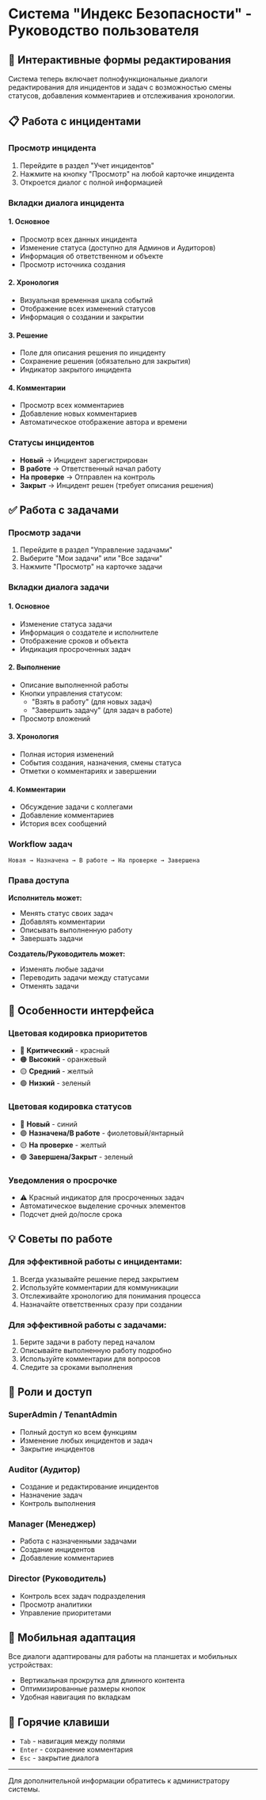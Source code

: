 # Система "Индекс Безопасности" - Руководство пользователя

## 🎯 Интерактивные формы редактирования

Система теперь включает полнофункциональные диалоги редактирования для инцидентов и задач с возможностью смены статусов, добавления комментариев и отслеживания хронологии.

## 📋 Работа с инцидентами

### Просмотр инцидента
1. Перейдите в раздел "Учет инцидентов"
2. Нажмите на кнопку "Просмотр" на любой карточке инцидента
3. Откроется диалог с полной информацией

### Вкладки диалога инцидента

#### 1. **Основное**
- Просмотр всех данных инцидента
- Изменение статуса (доступно для Админов и Аудиторов)
- Информация об ответственном и объекте
- Просмотр источника создания

#### 2. **Хронология**
- Визуальная временная шкала событий
- Отображение всех изменений статусов
- Информация о создании и закрытии

#### 3. **Решение**
- Поле для описания решения по инциденту
- Сохранение решения (обязательно для закрытия)
- Индикатор закрытого инцидента

#### 4. **Комментарии**
- Просмотр всех комментариев
- Добавление новых комментариев
- Автоматическое отображение автора и времени

### Статусы инцидентов
- **Новый** → Инцидент зарегистрирован
- **В работе** → Ответственный начал работу
- **На проверке** → Отправлен на контроль
- **Закрыт** → Инцидент решен (требует описания решения)

## ✅ Работа с задачами

### Просмотр задачи
1. Перейдите в раздел "Управление задачами"
2. Выберите "Мои задачи" или "Все задачи"
3. Нажмите "Просмотр" на карточке задачи

### Вкладки диалога задачи

#### 1. **Основное**
- Изменение статуса задачи
- Информация о создателе и исполнителе
- Отображение сроков и объекта
- Индикация просроченных задач

#### 2. **Выполнение**
- Описание выполненной работы
- Кнопки управления статусом:
  - "Взять в работу" (для новых задач)
  - "Завершить задачу" (для задач в работе)
- Просмотр вложений

#### 3. **Хронология**
- Полная история изменений
- События создания, назначения, смены статуса
- Отметки о комментариях и завершении

#### 4. **Комментарии**
- Обсуждение задачи с коллегами
- Добавление комментариев
- История всех сообщений

### Workflow задач
```
Новая → Назначена → В работе → На проверке → Завершена
```

### Права доступа

**Исполнитель может:**
- Менять статус своих задач
- Добавлять комментарии
- Описывать выполненную работу
- Завершать задачи

**Создатель/Руководитель может:**
- Изменять любые задачи
- Переводить задачи между статусами
- Отменять задачи

## 🎨 Особенности интерфейса

### Цветовая кодировка приоритетов
- 🔴 **Критический** - красный
- 🟠 **Высокий** - оранжевый  
- 🟡 **Средний** - желтый
- 🟢 **Низкий** - зеленый

### Цветовая кодировка статусов
- 🔵 **Новый** - синий
- 🟣 **Назначена/В работе** - фиолетовый/янтарный
- 🟡 **На проверке** - желтый
- 🟢 **Завершена/Закрыт** - зеленый

### Уведомления о просрочке
- ⚠️ Красный индикатор для просроченных задач
- Автоматическое выделение срочных элементов
- Подсчет дней до/после срока

## 💡 Советы по работе

### Для эффективной работы с инцидентами:
1. Всегда указывайте решение перед закрытием
2. Используйте комментарии для коммуникации
3. Отслеживайте хронологию для понимания процесса
4. Назначайте ответственных сразу при создании

### Для эффективной работы с задачами:
1. Берите задачи в работу перед началом
2. Описывайте выполненную работу подробно
3. Используйте комментарии для вопросов
4. Следите за сроками выполнения

## 🔐 Роли и доступ

### SuperAdmin / TenantAdmin
- Полный доступ ко всем функциям
- Изменение любых инцидентов и задач
- Закрытие инцидентов

### Auditor (Аудитор)
- Создание и редактирование инцидентов
- Назначение задач
- Контроль выполнения

### Manager (Менеджер)
- Работа с назначенными задачами
- Создание инцидентов
- Добавление комментариев

### Director (Руководитель)
- Контроль всех задач подразделения
- Просмотр аналитики
- Управление приоритетами

## 📱 Мобильная адаптация

Все диалоги адаптированы для работы на планшетах и мобильных устройствах:
- Вертикальная прокрутка для длинного контента
- Оптимизированные размеры кнопок
- Удобная навигация по вкладкам

## 🚀 Горячие клавиши

- `Tab` - навигация между полями
- `Enter` - сохранение комментария
- `Esc` - закрытие диалога

---

Для дополнительной информации обратитесь к администратору системы.
